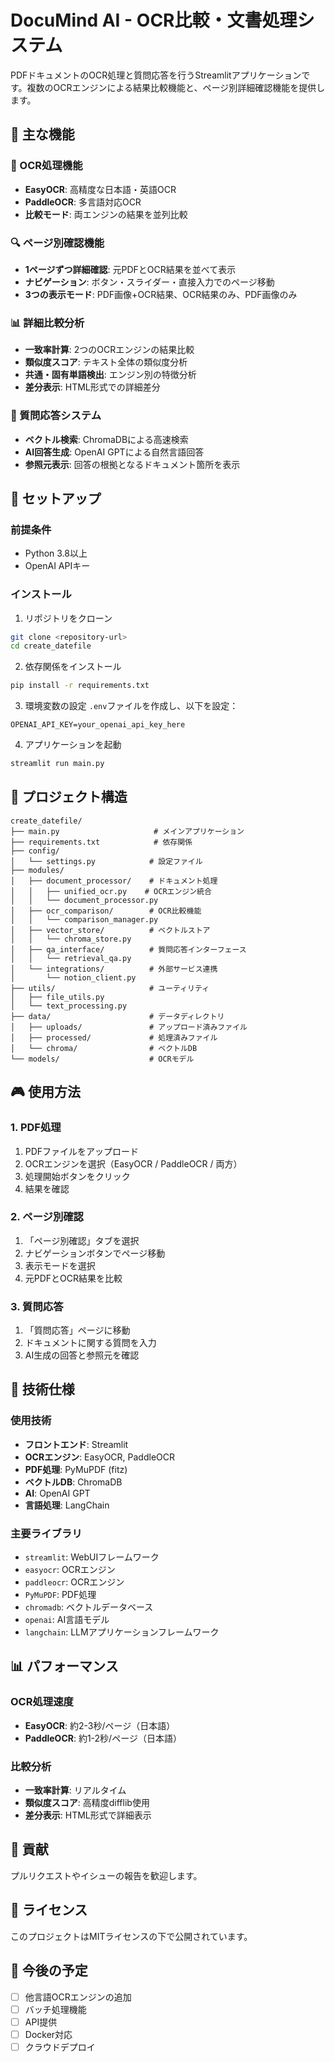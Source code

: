 # DocuMind AI - OCR比較・文書処理システム

PDFドキュメントのOCR処理と質問応答を行うStreamlitアプリケーションです。複数のOCRエンジンによる結果比較機能と、ページ別詳細確認機能を提供します。

## 🌟 主な機能

### 📄 OCR処理機能
- **EasyOCR**: 高精度な日本語・英語OCR
- **PaddleOCR**: 多言語対応OCR
- **比較モード**: 両エンジンの結果を並列比較

### 🔍 ページ別確認機能
- **1ページずつ詳細確認**: 元PDFとOCR結果を並べて表示
- **ナビゲーション**: ボタン・スライダー・直接入力でのページ移動
- **3つの表示モード**: PDF画像+OCR結果、OCR結果のみ、PDF画像のみ

### 📊 詳細比較分析
- **一致率計算**: 2つのOCRエンジンの結果比較
- **類似度スコア**: テキスト全体の類似度分析
- **共通・固有単語検出**: エンジン別の特徴分析
- **差分表示**: HTML形式での詳細差分

### 💬 質問応答システム
- **ベクトル検索**: ChromaDBによる高速検索
- **AI回答生成**: OpenAI GPTによる自然言語回答
- **参照元表示**: 回答の根拠となるドキュメント箇所を表示

## 🚀 セットアップ

### 前提条件
- Python 3.8以上
- OpenAI APIキー

### インストール

1. リポジトリをクローン
```bash
git clone <repository-url>
cd create_datefile
```

2. 依存関係をインストール
```bash
pip install -r requirements.txt
```

3. 環境変数の設定
`.env`ファイルを作成し、以下を設定：
```
OPENAI_API_KEY=your_openai_api_key_here
```

4. アプリケーションを起動
```bash
streamlit run main.py
```

## 📁 プロジェクト構造

```
create_datefile/
├── main.py                     # メインアプリケーション
├── requirements.txt            # 依存関係
├── config/
│   └── settings.py            # 設定ファイル
├── modules/
│   ├── document_processor/    # ドキュメント処理
│   │   ├── unified_ocr.py    # OCRエンジン統合
│   │   └── document_processor.py
│   ├── ocr_comparison/        # OCR比較機能
│   │   └── comparison_manager.py
│   ├── vector_store/          # ベクトルストア
│   │   └── chroma_store.py
│   ├── qa_interface/          # 質問応答インターフェース
│   │   └── retrieval_qa.py
│   └── integrations/          # 外部サービス連携
│       └── notion_client.py
├── utils/                     # ユーティリティ
│   ├── file_utils.py
│   └── text_processing.py
├── data/                      # データディレクトリ
│   ├── uploads/               # アップロード済みファイル
│   ├── processed/             # 処理済みファイル
│   └── chroma/                # ベクトルDB
└── models/                    # OCRモデル
```

## 🎮 使用方法

### 1. PDF処理
1. PDFファイルをアップロード
2. OCRエンジンを選択（EasyOCR / PaddleOCR / 両方）
3. 処理開始ボタンをクリック
4. 結果を確認

### 2. ページ別確認
1. 「ページ別確認」タブを選択
2. ナビゲーションボタンでページ移動
3. 表示モードを選択
4. 元PDFとOCR結果を比較

### 3. 質問応答
1. 「質問応答」ページに移動
2. ドキュメントに関する質問を入力
3. AI生成の回答と参照元を確認

## 🔧 技術仕様

### 使用技術
- **フロントエンド**: Streamlit
- **OCRエンジン**: EasyOCR, PaddleOCR
- **PDF処理**: PyMuPDF (fitz)
- **ベクトルDB**: ChromaDB
- **AI**: OpenAI GPT
- **言語処理**: LangChain

### 主要ライブラリ
- `streamlit`: WebUIフレームワーク
- `easyocr`: OCRエンジン
- `paddleocr`: OCRエンジン
- `PyMuPDF`: PDF処理
- `chromadb`: ベクトルデータベース
- `openai`: AI言語モデル
- `langchain`: LLMアプリケーションフレームワーク

## 📊 パフォーマンス

### OCR処理速度
- **EasyOCR**: 約2-3秒/ページ（日本語）
- **PaddleOCR**: 約1-2秒/ページ（日本語）

### 比較分析
- **一致率計算**: リアルタイム
- **類似度スコア**: 高精度difflib使用
- **差分表示**: HTML形式で詳細表示

## 🤝 貢献

プルリクエストやイシューの報告を歓迎します。

## 📄 ライセンス

このプロジェクトはMITライセンスの下で公開されています。

## 🎯 今後の予定

- [ ] 他言語OCRエンジンの追加
- [ ] バッチ処理機能
- [ ] API提供
- [ ] Docker対応
- [ ] クラウドデプロイ 